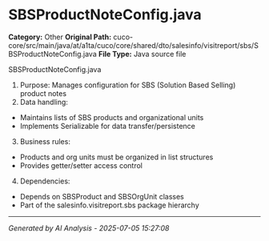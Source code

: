 # SBSProductNoteConfig.java

**Category:** Other
**Original Path:** cuco-core/src/main/java/at/a1ta/cuco/core/shared/dto/salesinfo/visitreport/sbs/SBSProductNoteConfig.java
**File Type:** Java source file

SBSProductNoteConfig.java
1. Purpose: Manages configuration for SBS (Solution Based Selling) product notes
2. Data handling:
- Maintains lists of SBS products and organizational units
- Implements Serializable for data transfer/persistence
3. Business rules:
- Products and org units must be organized in list structures
- Provides getter/setter access control
4. Dependencies:
- Depends on SBSProduct and SBSOrgUnit classes
- Part of the salesinfo.visitreport.sbs package hierarchy

---
*Generated by AI Analysis - 2025-07-05 15:27:08*
